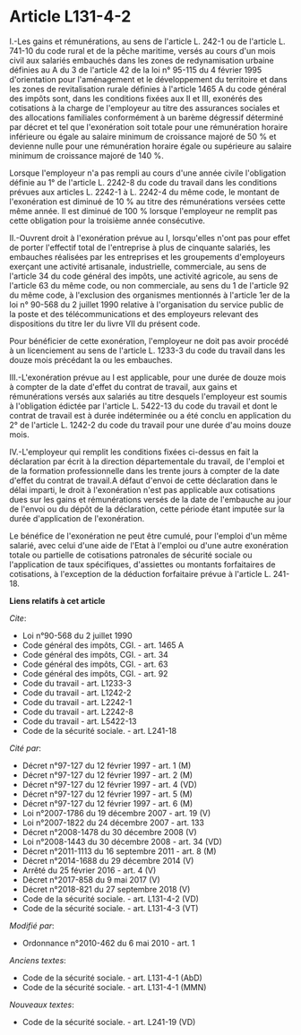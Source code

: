# Article L131-4-2

I.-Les gains et rémunérations, au sens de l'article L. 242-1 ou de l'article L. 741-10 du code rural et de la pêche maritime,
versés au cours d'un mois civil aux salariés embauchés dans les zones de redynamisation urbaine définies au A du 3 de
l'article 42 de la loi n° 95-115 du 4 février 1995 d'orientation pour l'aménagement et le développement du territoire et dans
les zones de revitalisation rurale définies à l'article 1465 A du code général des impôts sont, dans les conditions fixées
aux II et III, exonérés des cotisations à la charge de l'employeur au titre des assurances sociales et des allocations
familiales conformément à un barème dégressif déterminé par décret et tel que l'exonération soit totale pour une rémunération
horaire inférieure ou égale au salaire minimum de croissance majoré de 50 % et devienne nulle pour une rémunération horaire
égale ou supérieure au salaire minimum de croissance majoré de 140 %. 

Lorsque l'employeur n'a pas rempli au cours d'une année civile l'obligation définie au 1° de l'article L. 2242-8 du code du
travail dans les conditions prévues aux articles L. 2242-1 à L. 2242-4 du même code, le montant de l'exonération est diminué
de 10 % au titre des rémunérations versées cette même année. Il est diminué de 100 % lorsque l'employeur ne remplit pas cette
obligation pour la troisième année consécutive. 

II.-Ouvrent droit à l'exonération prévue au I, lorsqu'elles n'ont pas pour effet de porter l'effectif total de l'entreprise à
plus de cinquante salariés, les embauches réalisées par les entreprises et les groupements d'employeurs exerçant une activité
artisanale, industrielle, commerciale, au sens de l'article 34 du code général des impôts, une activité agricole, au sens de
l'article 63 du même code, ou non commerciale, au sens du 1 de l'article 92 du même code, à l'exclusion des organismes
mentionnés à l'article 1er de la loi n° 90-568 du 2 juillet 1990 relative à l'organisation du service public de la poste et
des télécommunications et des employeurs relevant des dispositions du titre Ier du livre VII du présent code. 

Pour bénéficier de cette exonération, l'employeur ne doit pas avoir procédé à un licenciement au sens de l'article L. 1233-3
du code du travail dans les douze mois précédant la ou les embauches. 

III.-L'exonération prévue au I est applicable, pour une durée de douze mois à compter de la date d'effet du contrat de
travail, aux gains et rémunérations versés aux salariés au titre desquels l'employeur est soumis à l'obligation édictée par
l'article L. 5422-13 du code du travail et dont le contrat de travail est à durée indéterminée ou a été conclu en application
du 2° de l'article L. 1242-2 du code du travail pour une durée d'au moins douze mois. 

IV.-L'employeur qui remplit les conditions fixées ci-dessus en fait la déclaration par écrit à la direction départementale du
travail, de l'emploi et de la formation professionnelle dans les trente jours à compter de la date d'effet du contrat de
travail.A défaut d'envoi de cette déclaration dans le délai imparti, le droit à l'exonération n'est pas applicable aux
cotisations dues sur les gains et rémunérations versés de la date de l'embauche au jour de l'envoi ou du dépôt de la
déclaration, cette période étant imputée sur la durée d'application de l'exonération. 

Le bénéfice de l'exonération ne peut être cumulé, pour l'emploi d'un même salarié, avec celui d'une aide de l'Etat à l'emploi
ou d'une autre exonération totale ou partielle de cotisations patronales de sécurité sociale ou l'application de taux
spécifiques, d'assiettes ou montants forfaitaires de cotisations, à l'exception de la déduction forfaitaire prévue à
l'article L. 241-18.

**Liens relatifs à cet article**

_Cite_:

  - Loi n°90-568 du 2 juillet 1990
  - Code général des impôts, CGI. - art. 1465 A
  - Code général des impôts, CGI. - art. 34
  - Code général des impôts, CGI. - art. 63
  - Code général des impôts, CGI. - art. 92
  - Code du travail - art. L1233-3
  - Code du travail - art. L1242-2
  - Code du travail - art. L2242-1
  - Code du travail - art. L2242-8
  - Code du travail - art. L5422-13
  - Code de la sécurité sociale. - art. L241-18

_Cité par_:

  - Décret n°97-127 du 12 février 1997 - art. 1 (M)
  - Décret n°97-127 du 12 février 1997 - art. 2 (M)
  - Décret n°97-127 du 12 février 1997 - art. 4 (VD)
  - Décret n°97-127 du 12 février 1997 - art. 5 (M)
  - Décret n°97-127 du 12 février 1997 - art. 6 (M)
  - Loi n°2007-1786 du 19 décembre 2007 - art. 19 (V)
  - Loi n°2007-1822 du 24 décembre 2007 - art. 133
  - Décret n°2008-1478 du 30 décembre 2008 (V)
  - Loi n°2008-1443 du 30 décembre 2008 - art. 34 (VD)
  - Décret n°2011-1113 du 16 septembre 2011 - art. 8 (M)
  - Décret n°2014-1688 du 29 décembre 2014 (V)
  - Arrêté du 25 février 2016 - art. 4 (V)
  - Décret n°2017-858 du 9 mai 2017 (V)
  - Décret n°2018-821 du 27 septembre 2018 (V)
  - Code de la sécurité sociale. - art. L131-4-2 (VD)
  - Code de la sécurité sociale. - art. L131-4-3 (VT)

_Modifié par_:

  - Ordonnance n°2010-462 du 6 mai 2010 - art. 1

_Anciens textes_:

  - Code de la sécurité sociale. - art. L131-4-1 (AbD)
  - Code de la sécurité sociale. - art. L131-4-1 (MMN)

_Nouveaux textes_:

  - Code de la sécurité sociale. - art. L241-19 (VD)
